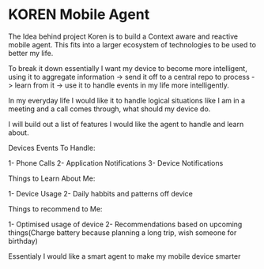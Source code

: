 # KOREN Mobile Agent
The Idea behind project Koren is to build a Context aware and reactive mobile agent. This fits into a larger ecosystem of technologies to be used to better my life.

To break it down essentially I want my device to become more intelligent, using it to aggregate information -> send it off to a central repo to process -> learn from it -> use it to handle events in my life more intelligently.

In my everyday life I would like it to handle logical situations like I am in a meeting and a call comes through, what should my device do. 

I will build out a list of features I would like the agent to handle and learn about.

Devices Events To Handle:

1- Phone Calls
2- Application Notifications
3- Device Notifications

Things to Learn About Me:

1- Device Usage
2- Daily habbits and patterns off device

Things to recommend to Me:

1- Optimised usage of device
2- Recommendations based on upcoming things(Charge battery because planning a long trip, wish someone for birthday)

Essentialy I would like a smart agent to make my mobile device smarter
